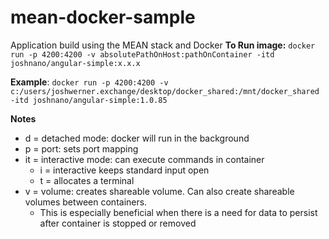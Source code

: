 # mean-docker-sample
Application build using the MEAN stack and Docker
**To Run image:** 
`docker run -p 4200:4200 -v absolutePathOnHost:pathOnContainer -itd joshnano/angular-simple:x.x.x`

**Example**: 
`docker run -p 4200:4200 -v c:/users/joshwerner.exchange/desktop/docker_shared:/mnt/docker_shared -itd joshnano/angular-simple:1.0.85`

**Notes**
- d = detached mode: docker will run in the background
- p = port: sets port mapping
- it = interactive mode: can execute commands in container
  - i = interactive keeps standard input open
  - t = allocates a terminal
- v = volume: creates shareable volume. Can also create shareable volumes between containers. 
   - This is especially beneficial when there is a need for data to persist after container is stopped or removed

